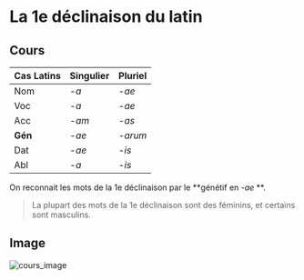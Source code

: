 # La 1e déclinaison du latin

## Cours

| **Cas Latins** | **Singulier** | **Pluriel** |
|----------------|---------------|-------------|
| Nom            | -*a*          | -*ae*       |
| Voc            | -*a*          | -*ae*       |
| Acc            | -*am*         | -*as*       |
| **Gén**        | -*ae*         | -*arum*     |
| Dat            | -*ae*         | -*is*       |
| Abl            | -*a*          | -*is*       |

On reconnait les mots de la 1e déclinaison par le **génétif en -*ae* **.

> La plupart des mots de la 1e déclinaison sont des féminins, et certains sont masculins.

## Image

<img src="./2-1e déclinaison bis.png" alt="cours_image">
